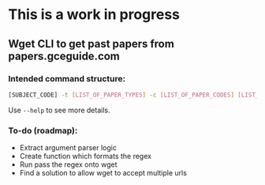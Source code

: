 # This is a work in progress

## Wget CLI to get past papers from papers.gceguide.com

### Intended command structure:
```bash
[SUBJECT_CODE] -t [LIST_OF_PAPER_TYPES] -c [LIST_OF_PAPER_CODES] [LIST_OF_YEARS]
```
Use `--help` to see more details.

### To-do (roadmap):
- Extract argument parser logic
- Create function which formats the regex
- Run pass the regex onto wget
- Find a solution to allow wget to accept multiple urls

